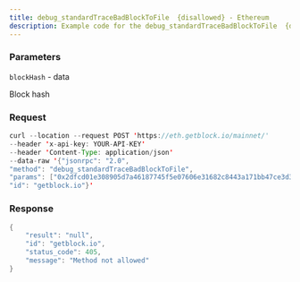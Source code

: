 ```yaml
---
title: debug_standardTraceBadBlockToFile  {disallowed} - Ethereum
description: Example code for the debug_standardTraceBadBlockToFile  {disallowed} json-rpc method. Сomplete guide on how to use debug_standardTraceBadBlockToFile  {disallowed} json-rpc in GetBlock.io Web3 documentation.
---
```


### Parameters


`blockHash` - data

Block hash

### Request

``` java
curl --location --request POST 'https://eth.getblock.io/mainnet/' 
--header 'x-api-key: YOUR-API-KEY' 
--header 'Content-Type: application/json' 
--data-raw '{"jsonrpc": "2.0",
"method": "debug_standardTraceBadBlockToFile",
"params": ["0x2dfcd01e308905d7a46187745f5e07606e31682c8443a171bb47ce3d399b5049"],
"id": "getblock.io"}'
```

###  Response

``` java
{
    "result": "null",
    "id": "getblock.io",
    "status_code": 405,
    "message": "Method not allowed"
}
```

